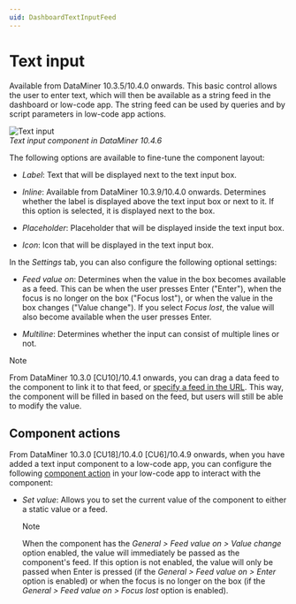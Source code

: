 ```yaml
---
uid: DashboardTextInputFeed
---
```


# Text input

Available from DataMiner 10.3.5/10.4.0 onwards<!--  RN 35902 -->. This basic control allows the user to enter text, which will then be available as a string feed in the dashboard or low-code app. The string feed can be used by queries and by script parameters in low-code app actions.

![Text input](~/user-guide/images/Text_input.png)<br>*Text input component in DataMiner 10.4.6*

The following options are available to fine-tune the component layout:

- *Label*: Text that will be displayed next to the text input box.

- *Inline*: Available from DataMiner 10.3.9/10.4.0 onwards<!-- RN 36983 -->. Determines whether the label is displayed above the text input box or next to it. If this option is selected, it is displayed next to the box.

- *Placeholder*: Placeholder that will be displayed inside the text input box.

- *Icon*: Icon that will be displayed in the text input box.

In the *Settings* tab, you can also configure the following optional settings:

- *Feed value on*: Determines when the value in the box becomes available as a feed. This can be when the user presses Enter ("Enter"), when the focus is no longer on the box ("Focus lost"), or when the value in the box changes ("Value change"). If you select *Focus lost*, the value will also become available when the user presses Enter.

- *Multiline*: Determines whether the input can consist of multiple lines or not.

> [!NOTE]
> From DataMiner 10.3.0 [CU10]/10.4.1 onwards<!-- RN 37736 -->, you can drag a data feed to the component to link it to that feed, or [specify a feed in the URL](xref:Specifying_data_input_in_a_dashboard_URL). This way, the component will be filled in based on the feed, but users will still be able to modify the value.

## Component actions

From DataMiner 10.3.0 [CU18]/10.4.0 [CU6]/10.4.9 onwards<!--RN 40252-->, when you have added a text input component to a low-code app, you can configure the following [component action](xref:LowCodeApps_event_config#executing-a-component-action) in your low-code app to interact with the component:

- *Set value*: Allows you to set the current value of the component to either a static value or a feed.

  > [!NOTE]
  > When the component has the *General > Feed value on > Value change* option enabled, the value will immediately be passed as the component's feed. If this option is not enabled, the value will only be passed when Enter is pressed (if the *General > Feed value on > Enter* option is enabled) or when the focus is no longer on the box (if the *General > Feed value on > Focus lost* option is enabled).
